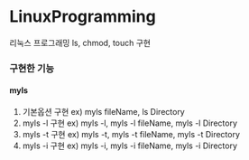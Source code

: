 # LinuxProgramming
리눅스 프로그래밍 ls, chmod, touch 구현

### 구현한 기능

#### myls

1. 기본옵션 구현 ex) myls fileName, ls Directory
2. myls -l 구현 ex) myls -l, myls -l fileName, myls -l Directory
3. myls -t 구현 ex) myls -t, myls -t fileName, myls -t Directory
4. myls -i 구현 ex) myls -i, myls -i fileName, myls -i Directory



